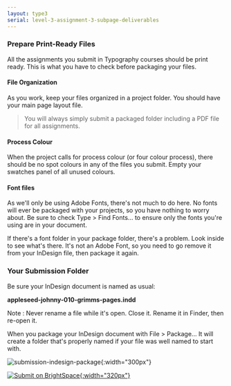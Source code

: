 ```yaml
---
layout: type3
serial: level-3-assignment-3-subpage-deliverables
---
```

### Prepare Print-Ready Files

All the assignments you submit in Typography courses should be print ready. This is what you have to check before packaging your files.

#### File Organization

As you work, keep your files organized in a project folder. You should have your main page layout file.

> You will always simply submit a packaged folder including a PDF file for all assignments.

#### Process Colour

When the project calls for process colour (or four colour process), there should be no spot colours in any of the files you submit. Empty your swatches panel of all unused colours.

#### Font files

As we'll only be using Adobe Fonts, there's not much to do here. No fonts will ever be packaged with your projects, so you have nothing to worry about. Be sure to check <span class="command">Type > Find Fonts...</span> to ensure only the fonts you're using are in your document.

If there's a font folder in your package folder, there's a problem. Look inside to see what's there. It's not an Adobe Font, so you need to go remove it from your InDesign file, then package it again.

### Your Submission Folder

Be sure your InDesign document is named as usual:

**appleseed-johnny-010-grimms-pages.indd**

Note
: Never rename a file while it's open. Close it. Rename it in Finder, then re-open it.

When you package your InDesign document with <span class="command">File > Package...</span> It will create a folder that's properly named if your file was well named to start with.

![submission-indesign-package]({{site.url}}/svg/submission-indesign-package-no-images.svg "Submission Folder"){:width="300px"}

[![Submit on BrightSpace]({{site.url}}/svg/button-submit.svg "Submit on BrightSpace"){:width="320px"}](https://brightspace.algonquincollege.com/d2l/lms/dropbox/user/folder_submit_files.d2l?db=351636&grpid=0&isprv=0&bp=0&ou=372600)